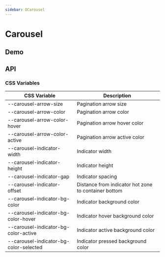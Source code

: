 ```yaml
---
sidebar: OCarousel
---
```


# Carousel

## Demo

<!-- @usage CarouselUsage -->
<!-- @case CustomArrow -->
<!-- @case CustomIndicator -->
<!-- @case ThemeSwitch -->
<!-- @case:a|k|e SkinCarousel1 -->
<!-- @case:a|k|e SkinCarousel2 -->

## API

### CSS Variables

| CSS Variable | Description |
| --- | --- |
| \-\-carousel-arrow-size | Pagination arrow size |
| \-\-carousel-arrow-color | Pagination arrow color |
| \-\-carousel-arrow-color-hover | Pagination arrow hover color |
| \-\-carousel-arrow-color-active | Pagination arrow active color |
| \-\-carousel-indicator-width | Indicator width |
| \-\-carousel-indicator-height | Indicator height |
| \-\-carousel-indicator-gap | Indicator spacing |
| \-\-carousel-indicator-offset | Distance from indicator hot zone to container bottom |
| \-\-carousel-indicator-bg-color | Indicator background color |
| \-\-carousel-indicator-bg-color-hover | Indicator hover background color |
| \-\-carousel-indicator-bg-color-active | Indicator active background color |
| \-\-carousel-indicator-bg-color-selected | Indicator pressed background color |

<!-- @api OCarousel -->
<!-- @api OCarouselItem -->
